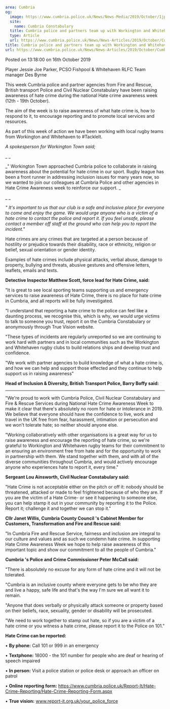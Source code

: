 ```yaml
area: Cumbria
og:
  image: https://www.cumbria.police.uk/News/News-Media/2019/October/1jpg.jpg
  site:
    name: Cumbria Constabulary
  title: Cumbria police and partners team up with Workington and Whitehaven rugby teams to tackle hate crime.
  type: Article
  url: https://www.cumbria.police.uk/News/News-Articles/2019/October/Cumbria-police-and-partners-team-up-with-Workington-and-Whitehaven-rugby-teams-to-tackle-hate-crime..aspx
title: Cumbria police and partners team up with Workington and Whitehaven rugby teams to tackle hate crime.
url: https://www.cumbria.police.uk/News/News-Articles/2019/October/Cumbria-police-and-partners-team-up-with-Workington-and-Whitehaven-rugby-teams-to-tackle-hate-crime..aspx
```

Posted on 13:18:00 on 16th October 2019

Player Jessie Joe Parker, PCSO Fishpool & Whitehaven RLFC Team manager Des Byrne

This week Cumbria police and partner agencies from Fire and Rescue, British transport Police and Civil Nuclear Constabulary have been raising awareness of hate crime during the national Hate crime awareness week (12th - 19th October).

The aim of the week is to raise awareness of what hate crime is, how to respond to it, to encourage reporting and to promote local services and resources.

As part of this week of action we have been working with local rugby teams from Workington and Whitehaven to #TackleIt.

_A spokesperson for Workington Town said;_

_ _

_" Workington Town approached Cumbria police to collaborate in raising awareness about the potential for hate crime in our sport. Rugby league has been a front runner in addressing inclusion issues for many years now, so we wanted to join our colleagues at Cumbria Police and other agencies in Hate Crime Awareness week to reinforce our support. _

_ _

_" It's important to us that our club is a safe and inclusive place for everyone to come and enjoy the game. We would urge anyone who is a victim of a hate crime to contact the police and report it. If you feel unsafe, please contact a member off staff at the ground who can help you to report the incident."_

Hate crimes are any crimes that are targeted at a person because of hostility or prejudice towards their disability, race or ethnicity, religion or belief, sexual orientation or gender identity.

Examples of hate crimes include physical attacks, verbal abuse, damage to property, bullying and threats, abusive gestures and offensive letters, leaflets, emails and texts.

**Detective Inspector Matthew Scott, force lead for Hate Crime, said:**

"It is great to see local sporting teams supporting us and emergency services to raise awareness of Hate Crime, there is no place for hate crime in Cumbria, and all reports will be fully investigated.

"I understand that reporting a hate crime to the police can feel like a daunting process, we recognise this, which is why, we would urge victims to talk to someone you trust, report it on the Cumbria Constabulary or anonymously through True Vision website.

"These types of incidents are regularly unreported so we are continuing to work hard with partners and in local communities such as the Workington and Whitehaven rugby clubs to build relations ships and develop trust and confidence.

"We work with partner agencies to build knowledge of what a hate crime is, and how we can help and support those effected and they continue to help support us in raising awareness"

**Head of Inclusion & Diversity, British Transport Police, Barry Boffy said:**

** **

"We're proud to work with Cumbria Police, Civil Nuclear Constabulary and Fire & Rescue Services during National Hate Crime Awareness Week to make it clear that there's absolutely no room for hate or intolerance in 2019. We believe that everyone should have the confidence to live, work and travel in the UK free from fear, harassment, intimation or persecution and we won't tolerate hate; so neither should anyone else.

"Working collaboratively with other organisations is a great way for us to raise awareness and encourage the reporting of hate crime, so we're grateful to Workington and Whitehaven rugby teams for their commitment to an ensuring an environment free from hate and for the opportunity to work in partnership with them. We stand together with them, and with all of the diverse communities throughout Cumbria, and would actively encourage anyone who experiences hate to report it, every time."

**Sergeant Lou Ainsworth, Civil Nuclear Constabulary said:**

"Hate Crime is not acceptable either on the pitch or off it: nobody should be threatened, attacked or made to feel frightened because of who they are. If you are the victim of a Hate Crime- or see it happening to someone else, you can help stamp it out in your community by reporting it to the Police. Report it; challenge it and together we can stop it."

**Cllr Janet Willis, Cumbria County Council 's Cabinet Member for Customers, Transformation and Fire and Rescue said:**

"In Cumbria Fire and Rescue Service, fairness and inclusion are integral to our culture and values and as such we condemn hate crime. In supporting Hate Crime Awareness Week we hope to help raise awareness of this important topic and show our commitment to all the people of Cumbria."

**Cumbria 's Police and Crime Commissioner Peter McCall said:**

"There is absolutely no excuse for any form of hate crime and it will not be tolerated.

"Cumbria is an inclusive county where everyone gets to be who they are and live a happy, safe life and that's the way I'm sure we all want it to remain.

"Anyone that does verbally or physically attack someone or property based on their beliefs, race, sexuality, gender or disability will be prosecuted.

"We need to work together to stamp out hate, so if you are a victim of a hate crime or you witness a hate crime, please report it to the Police on 101."

 **Hate Crime can be reported:**

• **By phone:** Call 101 or 999 in an emergency

• **Textphone:** 18000 - the 101 number for people who are deaf or hearing of speech impaired

• **In person:** Visit a police station or police desk or approach an officer on patrol

• **Online reporting form:** https://www.cumbria.police.uk/Report-It/Hate-Crime-Reporting/Hate-Crime-Reporting-Form.aspx

• **True vision:** www.report-it.org.uk/your_police_force
